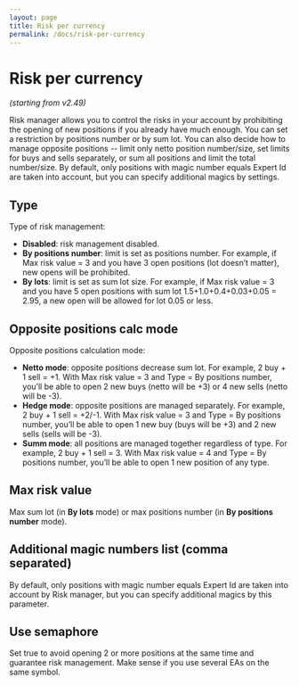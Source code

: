 ```yaml
---
layout: page
title: Risk per currency
permalink: /docs/risk-per-currency
---
```


# Risk per currency

*(starting from v2.49)*

Risk manager allows you to control the risks in your account by prohibiting the opening of new positions if you already have much enough. You can set a restriction by positions number or by sum lot. You can also decide how to manage opposite positions -- limit only netto position number/size, set limits for buys and sells separately, or sum all positions and limit the total number/size. By default, only positions with magic number equals Expert Id are taken into account, but you can specify additional magics by settings.


## Type

Type of risk management:
* **Disabled**: risk management disabled.
* **By positions number**: limit is set as positions number.  For example, if Max risk value = 3 and you have 3 open positions (lot doesn’t matter), new opens will be prohibited.
* **By lots**: limit is set as sum lot size. For example, if Max risk value = 3 and you have 5 open positions with sum lot 1.5+1.0+0.4+0.03+0.05 = 2.95, a new open will be allowed for lot 0.05 or less.


## Opposite positions calc mode

Opposite positions calculation mode:
* **Netto mode**: opposite positions decrease sum lot. For example, 2 buy + 1 sell = +1. With Max risk value = 3 and Type = By positions number, you’ll be able to open 2 new buys (netto will be +3) or 4 new sells (netto will be -3).
* **Hedge mode**: opposite positions are managed separately. For example, 2 buy + 1 sell = +2/-1. With Max risk value = 3 and Type = By positions number, you’ll be able to open 1 new buy (buys will be +3) and 2 new sells (sells will be -3).
* **Summ mode**: all positions are managed together regardless of type. For example, 2 buy + 1 sell = 3. With Max risk value = 4 and Type = By positions number, you’ll be able to open 1 new position of any type.


## Max risk value

Max sum lot (in **By lots** mode) or max positions number (in **By positions number** mode).


## Additional magic numbers list (comma separated)

By default, only positions with magic number equals Expert Id are taken into account by Risk manager, but you can specify additional magics by this parameter.


## Use semaphore

Set true to avoid opening 2 or more positions at the same time and guarantee risk management. Make sense if you use several EAs on the same symbol.

